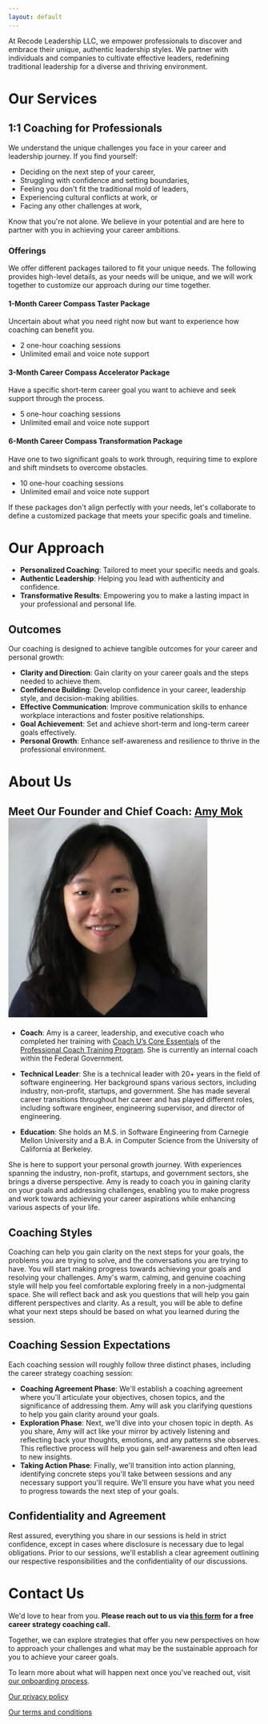 ```yaml
---
layout: default
---
```


At Recode Leadership LLC, we empower professionals to discover and embrace their unique, authentic leadership styles. We partner with individuals and companies to cultivate effective leaders, redefining traditional leadership for a diverse and thriving environment.

# Our Services

## 1:1 Coaching for Professionals

We understand the unique challenges you face in your career and leadership journey. If you find yourself:

- Deciding on the next step of your career,
- Struggling with confidence and setting boundaries,
- Feeling you don't fit the traditional mold of leaders,
- Experiencing cultural conflicts at work, or
- Facing any other challenges at work,

Know that you're not alone. We believe in your potential and are here to partner with you in achieving your career ambitions.

### Offerings
We offer different packages tailored to fit your unique needs. The following provides high-level details, as your needs will be unique, and we will work together to customize our approach during our time together.

#### 1-Month Career Compass Taster Package
Uncertain about what you need right now but want to experience how coaching can benefit you.

- 2 one-hour coaching sessions
- Unlimited email and voice note support

#### 3-Month Career Compass Accelerator Package
Have a specific short-term career goal you want to achieve and seek support through the process.

- 5 one-hour coaching sessions
- Unlimited email and voice note support

#### 6-Month Career Compass Transformation Package
Have one to two significant goals to work through, requiring time to explore and shift mindsets to overcome obstacles.

- 10 one-hour coaching sessions
- Unlimited email and voice note support

If these packages don't align perfectly with your needs, let's collaborate to define a customized package that meets your specific goals and timeline.

# Our Approach
- **Personalized Coaching**: Tailored to meet your specific needs and goals.
- **Authentic Leadership**: Helping you lead with authenticity and confidence.
- **Transformative Results**: Empowering you to make a lasting impact in your professional and personal life.

## Outcomes
Our coaching is designed to achieve tangible outcomes for your career and personal growth:

- **Clarity and Direction**: Gain clarity on your career goals and the steps needed to achieve them.
- **Confidence Building**: Develop confidence in your career, leadership style, and decision-making abilities.
- **Effective Communication**: Improve communication skills to enhance workplace interactions and foster positive relationships.
- **Goal Achievement**: Set and achieve short-term and long-term career goals effectively.
- **Personal Growth**: Enhance self-awareness and resilience to thrive in the professional environment.

# About Us

## Meet Our Founder and Chief Coach: [Amy Mok](https://www.linkedin.com/in/amymok/) ![Amy Mok](/assets/amymok.jpeg)

- **Coach**: Amy is a career, leadership, and executive coach who completed her training with [Coach U’s Core Essentials](https://www.coachu.com/BecomeaCoach/ProfessionalCoachTrainingProgram/Phase1CoreEssentials/) of the [Professional Coach Training Program](https://www.coachu.com/BecomeaCoach/ProfessionalCoachTrainingProgram/). She is currently an internal coach within the Federal Government.

- **Technical Leader**: She is a technical leader with 20+ years in the field of software engineering. Her background spans various sectors, including industry, non-profit, startups, and government. She has made several career transitions throughout her career and has played different roles, including software engineer, engineering supervisor, and director of engineering.

- **Education**: She holds an M.S. in Software Engineering from Carnegie Mellon University and a B.A. in Computer Science from the University of California at Berkeley.

She is here to support your personal growth journey. With experiences spanning the industry, non-profit, startups, and government sectors, she brings a diverse perspective. Amy is ready to coach you in gaining clarity on your goals and addressing challenges, enabling you to make progress and work towards achieving your career aspirations while enhancing various aspects of your life.

## Coaching Styles
Coaching can help you gain clarity on the next steps for your goals, the problems you are trying to solve, and the conversations you are trying to have. You will start making progress towards achieving your goals and resolving your challenges. Amy's warm, calming, and genuine coaching style will help you feel comfortable exploring freely in a non-judgmental space. She will reflect back and ask you questions that will help you gain different perspectives and clarity. As a result, you will be able to define what your next steps should be based on what you learned during the session.

## Coaching Session Expectations
Each coaching session will roughly follow three distinct phases, including the career strategy coaching session:

- **Coaching Agreement Phase**: We'll establish a coaching agreement where you'll articulate your objectives, chosen topics, and the significance of addressing them. Amy will ask you clarifying questions to help you gain clarity around your goals.
- **Exploration Phase**: Next, we'll dive into your chosen topic in depth. As you share, Amy will act like your mirror by actively listening and reflecting back your thoughts, emotions, and any patterns she observes. This reflective process will help you gain self-awareness and often lead to new insights.
- **Taking Action Phase**: Finally, we'll transition into action planning, identifying concrete steps you'll take between sessions and any necessary support you'll require. We'll ensure you have what you need to progress towards the next step of your goals.

## Confidentiality and Agreement
Rest assured, everything you share in our sessions is held in strict confidence, except in cases where disclosure is necessary due to legal obligations. Prior to our sessions, we'll establish a clear agreement outlining our respective responsibilities and the confidentiality of our discussions.

# Contact Us
We'd love to hear from you. **Please reach out to us via [this form](https://forms.gle/Mb3ngWVDmRrAj8ueA) for a free career strategy coaching call.**

Together, we can explore strategies that offer you new perspectives on how to approach your challenges and what may be the sustainable approach for you to achieve your career goals.

To learn more about what will happen next once you've reached out, visit [our onboarding process](./onboarding-process.html).

[Our privacy policy](./privacy-policy.html)

[Our terms and conditions](./terms-and-conditions.html)

